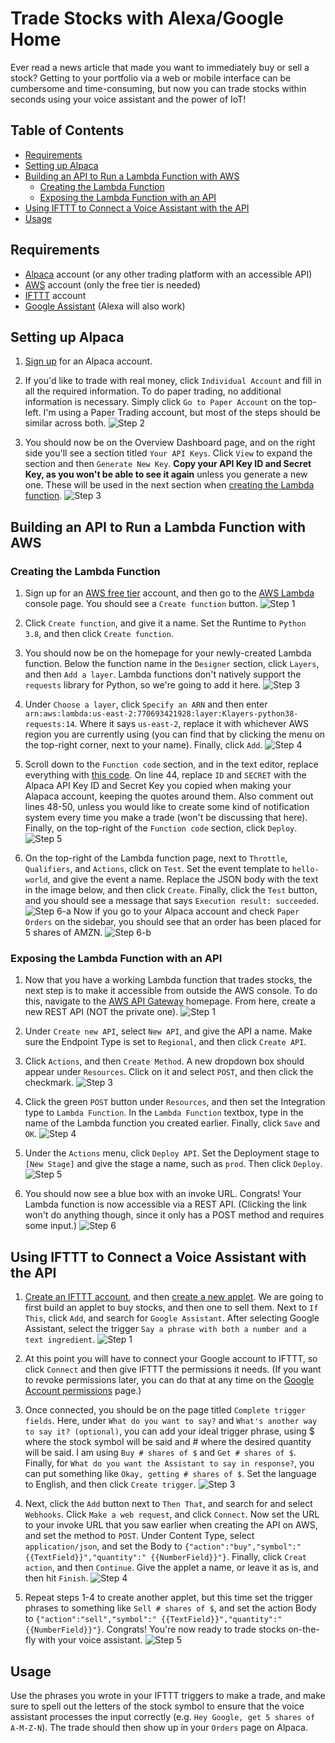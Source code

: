 # Trade Stocks with Alexa/Google Home
Ever read a news article that made you want to immediately buy or sell a stock? Getting to your portfolio via a web or mobile interface can be cumbersome and time-consuming, but now you can trade stocks within seconds using your voice assistant and the power of IoT!

## Table of Contents
- [Requirements](#requirements)
- [Setting up Alpaca](#setting-up-alpaca)
- [Building an API to Run a Lambda Function with AWS](#building-an-api-to-run-a-lambda-function-with-aws)
  - [Creating the Lambda Function](#creating-the-lambda-function)
  - [Exposing the Lambda Function with an API](#exposing-the-lambda-function-with-an-api)
- [Using IFTTT to Connect a Voice Assistant with the API](#using-ifttt-to-connect-a-voice-assistant-with-the-api)
- [Usage](#usage)

## Requirements

- [Alpaca](https://alpaca.markets) account (or any other trading platform with an accessible API)
- [AWS](https://aws.amazon.com/free) account (only the free tier is needed)
- [IFTTT](https://ifttt.com) account
- [Google Assistant](https://assistant.google.com) (Alexa will also work)

## Setting up Alpaca

1. [Sign up](https://app.alpaca.markets/signup) for an Alpaca account.

2. If you'd like to trade with real money, click `Individual Account` and fill in all the required information. To do paper trading, no additional information is necessary. Simply click `Go to Paper Account` on the top-left. I'm using a Paper Trading account, but most of the steps should be similar across both.
![Step 2](https://i.ibb.co/R7mq9FW/Screenshot-2021-01-09-171908.png)

3. You should now be on the Overview Dashboard page, and on the right side you'll see a section titled `Your API Keys`. Click `View` to expand the section and then `Generate New Key`. **Copy your API Key ID and Secret Key, as you won't be able to see it again** unless you generate a new one. These will be used in the next section when [creating the Lambda function](#creating-the-lambda-function).
![Step 3](https://i.ibb.co/s9Xwd2w/Untitled.png)

## Building an API to Run a Lambda Function with AWS

### Creating the Lambda Function

1. Sign up for an [AWS free tier](https://aws.amazon.com/free) account, and then go to the [AWS Lambda](https://console.aws.amazon.com/lambda/home) console page. You should see a `Create function` button.
![Step 1](https://i.ibb.co/BfCFF5z/Screenshot-2021-01-09-173912.png)

2. Click `Create function`, and give it a name. Set the Runtime to `Python 3.8`, and then click `Create function`.

3. You should now be on the homepage for your newly-created Lambda function. Below the function name in the `Designer` section, click `Layers`, and then `Add a layer`. Lambda functions don't natively support the `requests` library for Python, so we're going to add it here.
![Step 3](https://i.ibb.co/k0TbjPx/Untitled.png)

4. Under `Choose a layer`, click `Specify an ARN` and then enter `arn:aws:lambda:us-east-2:770693421928:layer:Klayers-python38-requests:14`. Where it says `us-east-2`, replace it with whichever AWS region you are currently using (you can find that by clicking the menu on the top-right corner, next to your name). Finally, click `Add`.
![Step 4](https://i.ibb.co/m8qgbg7/Screenshot-2021-01-09-174944.png)

5. Scroll down to the `Function code` section, and in the text editor, replace everything with [this code](https://raw.githubusercontent.com/sidward35/VoiceTrader/main/lambda_function.py). On line 44, replace `ID` and `SECRET` with the Alpaca API Key ID and Secret Key you copied when making your Alapaca account, keeping the quotes around them. Also comment out lines 48-50, unless you would like to create some kind of notification system every time you make a trade (won't be discussing that here). Finally, on the top-right of the `Function code` section, click `Deploy`.
![Step 5](https://i.ibb.co/9HBhJ81/Untitled.png)

6. On the top-right of the Lambda function page, next to `Throttle`, `Qualifiers`, and `Actions`, click on `Test`. Set the event template to `hello-world`, and give the event a name. Replace the JSON body with the text in the image below, and then click `Create`. Finally, click the `Test` button, and you should see a message that says `Execution result: succeeded`.
![Step 6-a](https://i.ibb.co/YXgKs63/Screenshot-2021-01-09-180824.png)
Now if you go to your Alpaca account and check `Paper Orders` on the sidebar, you should see that an order has been placed for 5 shares of AMZN.
![Step 6-b](https://i.ibb.co/PhWMYXL/Screenshot-2021-01-09-181136.png)

### Exposing the Lambda Function with an API

1. Now that you have a working Lambda function that trades stocks, the next step is to make it accessible from outside the AWS console. To do this, navigate to the [AWS API Gateway](https://console.aws.amazon.com/apigateway/home) homepage. From here, create a new REST API (NOT the private one). 
![Step 1](https://i.ibb.co/NLGXw8p/Untitled.png)

2. Under `Create new API`, select `New API`, and give the API a name. Make sure the Endpoint Type is set to `Regional`, and then click `Create API`.

3. Click `Actions`, and then `Create Method`. A new dropdown box should appear under `Resources`. Click on it and select `POST`, and then click the checkmark.
![Step 3](https://i.ibb.co/MRZRFBm/Untitled.png)

4. Click the green `POST` button under `Resources`, and then set the Integration type to `Lambda Function`. In the `Lambda Function` textbox, type in the name of the Lambda function you created earlier. Finally, click `Save` and `OK`.
![Step 4](https://i.ibb.co/djDbdYz/untitled.png)

5. Under the `Actions` menu, click `Deploy API`. Set the Deployment stage to `[New Stage]` and give the stage a name, such as `prod`. Then click `Deploy`.
![Step 5](https://i.ibb.co/jWcZw1p/Untitled.png)

6. You should now see a blue box with an invoke URL. Congrats! Your Lambda function is now accessible via a REST API. (Clicking the link won't do anything though, since it only has a POST method and requires some input.)
![Step 6](https://i.ibb.co/7y8WCN9/Screenshot-2021-01-09-185117.png)

## Using IFTTT to Connect a Voice Assistant with the API

1. [Create an IFTTT account](https://ifttt.com/join), and then [create a new applet](https://ifttt.com/create). We are going to first build an applet to buy stocks, and then one to sell them. Next to `If This`, click `Add`, and search for `Google Assistant`. After selecting Google Assistant, select the trigger `Say a phrase with both a number and a text ingredient`.
![Step 1](https://i.ibb.co/SKHjJy5/Untitled.png)

2. At this point you will have to connect your Google account to IFTTT, so click `Connect` and then give IFTTT the permissions it needs. (If you want to revoke permissions later, you can do that at any time on the [Google Account permissions](https://myaccount.google.com/permissions) page.)

3. Once connected, you should be on the page titled `Complete trigger fields`. Here, under `What do you want to say?` and `What's another way to say it? (optional)`, you can add your ideal trigger phrase, using $ where the stock symbol will be said and # where the desired quantity will be said. I am using `Buy # shares of $` and `Get # shares of $`. Finally, for `What do you want the Assistant to say in response?`, you can put something like `Okay, getting # shares of $`. Set the language to English, and then click `Create trigger`.
![Step 3](https://i.ibb.co/fQCPt4M/Screenshot-2021-01-09-191144.png)

4. Next, click the `Add` button next to `Then That`, and search for and select `Webhooks`. Click `Make a web request`, and click `Connect`. Now set the URL to your invoke URL that you saw earlier when creating the API on AWS, and set the method to `POST`. Under Content Type, select `application/json`, and set the Body to `{"action":"buy","symbol":" {{TextField}}","quantity":" {{NumberField}}"}`. Finally, click `Creat action`, and then `Continue`. Give the applet a name, or leave it as is, and then hit `Finish`.
![Step 4](https://i.ibb.co/MD22mnQ/Screenshot-2021-01-09-191655.png)

5. Repeat steps 1-4 to create another applet, but this time set the trigger phrases to something like `Sell # shares of $`, and set the action Body to `{"action":"sell","symbol":" {{TextField}}","quantity":" {{NumberField}}"}`. Congrats! You're now ready to trade stocks on-the-fly with your voice assistant.
![Step 5](https://i.ibb.co/pnvwF1r/Screenshot-2021-01-09-192253.png)

## Usage

Use the phrases you wrote in your IFTTT triggers to make a trade, and make sure to spell out the letters of the stock symbol to ensure that the voice assistant processes the input correctly (e.g. `Hey Google, get 5 shares of A-M-Z-N`). The trade should then show up in your `Orders` page on Alpaca.
